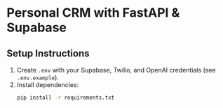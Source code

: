 # Personal CRM with FastAPI & Supabase

## Setup Instructions

1. Create `.env` with your Supabase, Twilio, and OpenAI credentials (see `.env.example`).
2. Install dependencies:
   ```bash
   pip install -r requirements.txt
